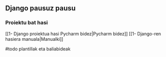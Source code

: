 ## Django pausuz pausu

### Proiektu bat hasi
[[1- Django proiektua hasi Pycharm bidez|Pycharm bidez]]
[[1- Django-ren hasiera manuala|Manualki]]


#todo plantillak eta baliabideak
